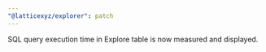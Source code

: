 ```yaml
---
"@latticexyz/explorer": patch
---
```


SQL query execution time in Explore table is now measured and displayed.
